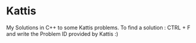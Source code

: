 # Kattis
My Solutions in C++ to some Kattis problems.
To find a solution : CTRL + F and write the Problem ID provided by Kattis :)
